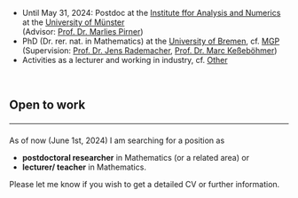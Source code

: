 
<ul>
<li>Until May 31, 2024: Postdoc at the <a href="https://www.uni-muenster.de/AMM/en/institute.shtml">Institute ffor Analysis and Numerics</a> at the <a href="https://www.uni-muenster.de/en/">University of Münster</a><br>
(Advisor: <a href="https://www.uni-muenster.de/AMM/en/Pirner/index.shtml">Prof. Dr. Marlies Pirner</a>)</li>
<li>PhD (Dr. rer. nat. in Mathematics) at the <a href="https://www.uni-bremen.de/en/">University of Bremen</a>, cf. <a href="https://www.mathgenealogy.org/id.php?id=277103">MGP</a> <br>
(Supervision: <a href="https://www.math.uni-hamburg.de/en/forschung/bereiche/am/ang-dynamische-systeme/personen/rademacher-jens.html">Prof. Dr. Jens Rademacher</a>, <a href="https://www.uni-bremen.de/dynsys/members/prof-dr-marc-kesseboehmer">Prof. Dr. Marc Keßeböhmer</a>)</li>
<li>Activities as a lecturer and working in industry, cf. <a href="https://www.dulbrich.de/#Sonstiges">Other</a></li>
</ul>

<br>

## Open to work <hr>
As of now (June 1st, 2024) I am searching for a position as 
<ul>
<li> <b>postdoctoral researcher</b> in Mathematics (or a related area) or </li>
<li> <b>lecturer/ teacher</b> in Mathematics.</li>
</ul>
Please let me know if you wish to get a detailed CV or further information.



 






